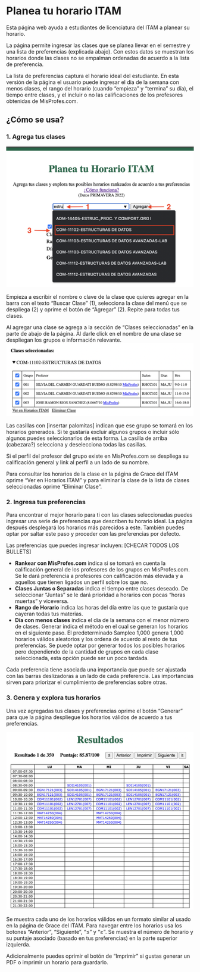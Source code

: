 # Planea tu horario ITAM

Esta página web ayuda a estudiantes de licenciatura del ITAM a planear su horario.

La página permite ingresar las clases que se planea llevar en el semestre y una lista de preferencias (explicada abajo). Con estos datos se muestran los horarios donde las clases no se empalman ordenadas de acuerdo a la lista de preferencia.

La lista de preferencias captura el horario ideal del estudiante. En esta versión de la página el usuario puede ingresar el dia de la semana con menos clases, el rango del horario (cuando “empieza” y “termina” su día), el tiempo entre clases, y el incluir o no las calificaciones de los profesores obtenidas de MisProfes.com. 

## ¿Cómo se usa?
### 1. Agrega tus clases
![alt text](readmeAssets/agregaClases.png)

Empieza a escribir el nombre o clave de la clase que quieres agregar en la barra con el texto “Buscar Clase” (1), selecciona la clase del menú que se despliega (2) y oprime el botón de “Agregar” (2). Repite para todas tus clases.


Al agregar una clase se agrega a la sección de “Clases seleccionadas” en la parte de abajo de la página. Al darle click en el nombre de una clase se despliegan los grupos e información relevante. 
![alt text](readmeAssets/clasesSeleccionadas.png)

Las casillas con [insertar palomitas] indican que ese grupo se tomará en los horarios generados. Si te gustaría excluir algunos grupos o incluir sólo algunos puedes seleccionarlos de esta forma. La casilla de arriba (cabezara?) selecciona y deselecciona todas las casillas. 

Si el perfil del profesor del grupo existe en MisProfes.com se despliega su calificación general y link al perfil a un lado de su nombre. 

Para consultar los horarios de la clase en la página de Grace del ITAM oprime “Ver en Horarios ITAM” y para eliminar la clase de la lista de clases seleccionadas oprime “Eliminar Clase”.


### 2. Ingresa tus preferencias



Para  encontrar el mejor horario para ti con las clases seleccionadas puedes ingresar una serie de preferencias que describen tu horario ideal. La página después desplegará los horarios más parecidos a este. También puedes optar por saltar este paso y proceder con las preferencias por defecto.

Las preferencias que puedes ingresar incluyen: [CHECAR TODOS LOS BULLETS]

- **Rankear con MisProfes.com** indica si se tomará en cuenta la calificación general de los profesores de los grupos en MisProfes.com. Se le dará preferencia a profesores con calificación más elevada y a aquellos que tienen ligados un perfil sobre los que no.
- **Clases Juntas o Separadas** indica el tiempo entre clases deseado. De seleccionar “Juntas” se le dará prioridad a horarios con pocas “horas muertas” y viceversa.
- **Rango de Horario** indica las horas del día entre las que te gustaría que cayeran todas tus materias. 
- **Día con menos clases** indica el día de la semana con el menor número de clases. 
Generar indica el método en el cual se generan los horarios en el siguiente paso. El predeterminado Sampleo 1,000 genera 1,000 horarios válidos aleatorios y los ordena de acuerdo al resto de tus preferencias. Se puede optar por generar todos los posibles horarios pero dependiendo de la cantidad de grupos en cada clase seleccionada, esta opción puede ser un poco tardada.

Cada preferencia tiene asociada una importancia que puede ser ajustada con las barras deslizadoras a un lado de cada preferencia. Las importancias sirven para priorizar el cumplimiento de preferencias sobre otras.

### 3. Genera y explora tus horarios
Una vez agregadas tus clases y preferencias oprime el botón “Generar” para que la página despliegue los horarios válidos de acuerdo a tus preferencias.

 ![alt text](readmeAssets/ejemploResultados.png)

Se muestra cada uno de los horarios válidos en un formato similar al usado en la página de Grace del ITAM. Para navegar entre los horarios usa los botones “Anterior”, “Siguiente”, “≤” y “≥”. Se muestra el número de horario y su puntaje asociado (basado en tus preferencias) en la parte superior izquierda. 

Adicionalmente puedes oprimir el botón de “Imprimir” si gustas generar un PDF o imprimir un horario para guardarlo.




